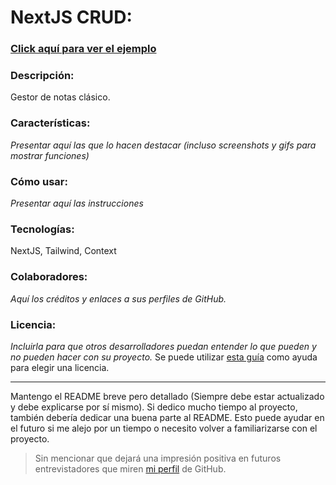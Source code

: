 # NextJS CRUD:

### [Click aquí para ver el ejemplo](https://gm-gith.github.io/nextjs-tailwind-context)

### Descripción:
Gestor de notas clásico.

### Características:    
*Presentar aquí las que lo hacen destacar (incluso screenshots y gifs para mostrar funciones)*

### Cómo usar:          
*Presentar aquí las instrucciones*

### Tecnologías:        
NextJS, Tailwind, Context

### Colaboradores:      
*Aquí los créditos y enlaces a sus perfiles de GitHub.*

### Licencia:           
*Incluirla para que otros desarrolladores puedan entender lo que pueden y no pueden hacer con su proyecto.*
Se puede utilizar [esta guía](https://choosealicense.com/) como ayuda para elegir una licencia.


***

Mantengo el README breve pero detallado (Siempre debe estar actualizado y debe explicarse por sí mismo). 
Si dedico mucho tiempo al proyecto, también debería dedicar una buena parte al README. 
Esto puede ayudar en el futuro si me alejo por un tiempo o necesito volver a familiarizarse con el proyecto. 
> Sin mencionar que dejará una impresión positiva en futuros entrevistadores que miren [mi perfil](https://github.com/GM-GitH) de GitHub.
